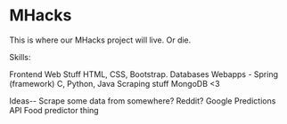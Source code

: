 MHacks
======

This is where our MHacks project will live. Or die. 

Skills: 

Frontend Web Stuff 
  HTML, CSS, Bootstrap. 
Databases 
Webapps - Spring (framework) 
C, Python, Java
Scraping stuff 
MongoDB <3 



Ideas--
  Scrape some data from somewhere? Reddit?
  Google Predictions API 
  Food predictor thing 
  

